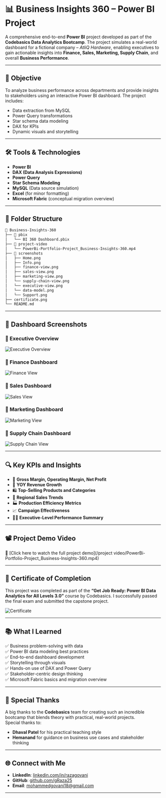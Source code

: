 # 📊 Business Insights 360 – Power BI Project

A comprehensive end-to-end **Power BI** project developed as part of the **Codebasics Data Analytics Bootcamp**. The project simulates a real-world dashboard for a fictional company – *AtliQ Hardware*, enabling executives to gain actionable insights into **Finance, Sales, Marketing, Supply Chain**, and overall **Business Performance**.

---

## 🎯 Objective

To analyze business performance across departments and provide insights to stakeholders using an interactive Power BI dashboard. The project includes:
- Data extraction from MySQL
- Power Query transformations
- Star schema data modeling
- DAX for KPIs
- Dynamic visuals and storytelling

---

## 🛠 Tools & Technologies

- **Power BI**
- **DAX (Data Analysis Expressions)**
- **Power Query**
- **Star Schema Modeling**
- **MySQL** (Data source simulation)
- **Excel** (for minor formatting)
- **Microsoft Fabric** (conceptual migration overview)

---

## 📁 Folder Structure

```bash
📁 Business-Insights-360
├── 📁 pbix
│   └── BI 360 Dashboard.pbix
├── 📁 project-video
│   └── PowerBi-Portfolio-Project_Business-Insights-360.mp4
├── 📁 screenshots
│   ├── Home.png
│   ├── Info.png
│   ├── finance-view.png
│   ├── sales-view.png
│   ├── marketing-view.png
│   └── supply-chain-view.png
│   └── executive-view.png
│   └── data-model.png
│   └── Support.png
├── certificate.png
└── README.md
```

---

## 📸 Dashboard Screenshots

### 🔹 Executive Overview  
![Executive Overview](/screenshots/executive-view.png)

### 🔹 Finance Dashboard  
![Finance View](/screenshots/finance-view.png)

### 🔹 Sales Dashboard  
![Sales View](./screenshots/sales-view.png)

### 🔹 Marketing Dashboard  
![Marketing View](./screenshots/marketing-view.png)

### 🔹 Supply Chain Dashboard  
![Supply Chain View](./screenshots/supply-chain-view.png)

---

## 🔍 Key KPIs and Insights

- 🔢 **Gross Margin, Operating Margin, Net Profit**
- 🧮 **YOY Revenue Growth**
- 🛍️ **Top-Selling Products and Categories**
- 📍 **Regional Sales Trends**
- 🏭 **Production Efficiency Metrics**
- 📈 **Campaign Effectiveness**
- 🧑‍💼 **Executive-Level Performance Summary**

---

## 📽️ Project Demo Video

🎥 [Click here to watch the full project demo](/project video/PowerBi-Portfolio-Project_Business-Insights-360.mp4)

---

## 🏅 Certificate of Completion

This project was completed as part of the **“Get Job Ready: Power BI Data Analytics for All Levels 3.0”** course by Codebasics. I successfully passed the final exam and submitted the capstone project.

![Certificate](./certificate.png)

---

## 📚 What I Learned

✅ Business problem-solving with data  
✅ Power BI data modeling best practices  
✅ End-to-end dashboard development  
✅ Storytelling through visuals  
✅ Hands-on use of DAX and Power Query  
✅ Stakeholder-centric design thinking  
✅ Microsoft Fabric basics and migration overview  

---

## 🙏 Special Thanks

A big thanks to the **Codebasics** team for creating such an incredible bootcamp that blends theory with practical, real-world projects.  
Special thanks to:
- **Dhaval Patel** for his practical teaching style  
- **Hemanand** for guidance on business use cases and stakeholder thinking  

---

## 🌐 Connect with Me

- **LinkedIn**: [linkedin.com/in/razagovani](https://linkedin.com/in/razagovani)
- **GitHub**: [github.com/gRaza25](https://github.com/gRaza25)
- **Email**: mohammedgovani18@gmail.com

---
